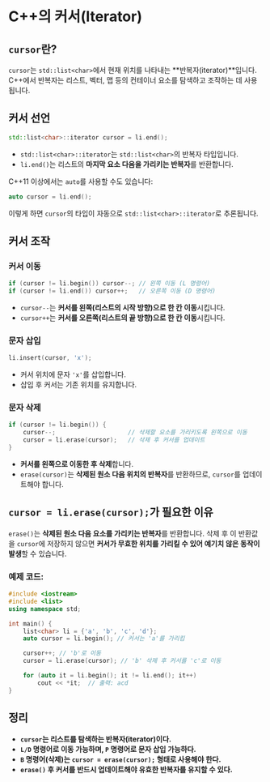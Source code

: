 # C++의 커서(Iterator)

## `cursor`란?
`cursor`는 `std::list<char>`에서 현재 위치를 나타내는 **반복자(iterator)**입니다.
C++에서 반복자는 리스트, 벡터, 맵 등의 컨테이너 요소를 탐색하고 조작하는 데 사용됩니다.

## 커서 선언
```cpp
std::list<char>::iterator cursor = li.end();
```
- `std::list<char>::iterator`는 `std::list<char>`의 반복자 타입입니다.
- `li.end()`는 리스트의 **마지막 요소 다음을 가리키는 반복자**를 반환합니다.

C++11 이상에서는 `auto`를 사용할 수도 있습니다:
```cpp
auto cursor = li.end();
```
이렇게 하면 `cursor`의 타입이 자동으로 `std::list<char>::iterator`로 추론됩니다.

## 커서 조작
### 커서 이동
```cpp
if (cursor != li.begin()) cursor--; // 왼쪽 이동 (L 명령어)
if (cursor != li.end()) cursor++;   // 오른쪽 이동 (D 명령어)
```
- `cursor--`는 **커서를 왼쪽(리스트의 시작 방향)으로 한 칸 이동**시킵니다.
- `cursor++`는 **커서를 오른쪽(리스트의 끝 방향)으로 한 칸 이동**시킵니다.

### 문자 삽입
```cpp
li.insert(cursor, 'x');
```
- 커서 위치에 문자 `'x'`를 삽입합니다.
- 삽입 후 커서는 기존 위치를 유지합니다.

### 문자 삭제
```cpp
if (cursor != li.begin()) {
    cursor--;                    // 삭제할 요소를 가리키도록 왼쪽으로 이동
    cursor = li.erase(cursor);   // 삭제 후 커서를 업데이트
}
```
- **커서를 왼쪽으로 이동한 후 삭제**합니다.
- `erase(cursor)`는 **삭제된 원소 다음 위치의 반복자**를 반환하므로, `cursor`를 업데이트해야 합니다.

## `cursor = li.erase(cursor);`가 필요한 이유
`erase()`는 **삭제된 원소 다음 요소를 가리키는 반복자**를 반환합니다.
삭제 후 이 반환값을 `cursor`에 저장하지 않으면 **커서가 무효한 위치를 가리킬 수 있어 예기치 않은 동작이 발생**할 수 있습니다.

### 예제 코드:
```cpp
#include <iostream>
#include <list>
using namespace std;

int main() {
    list<char> li = {'a', 'b', 'c', 'd'};
    auto cursor = li.begin(); // 커서는 'a'를 가리킴

    cursor++; // 'b'로 이동
    cursor = li.erase(cursor); // 'b' 삭제 후 커서를 'c'로 이동

    for (auto it = li.begin(); it != li.end(); it++)
        cout << *it;  // 출력: acd
}
```

## 정리
- **`cursor`는 리스트를 탐색하는 반복자(iterator)이다.**
- **`L/D` 명령어로 이동 가능하며, `P` 명령어로 문자 삽입 가능하다.**
- **`B` 명령어(삭제)는 `cursor = erase(cursor);` 형태로 사용해야 한다.**
- **`erase()` 후 커서를 반드시 업데이트해야 유효한 반복자를 유지할 수 있다.**

